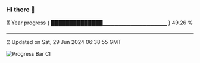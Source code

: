 ### Hi there 👋

⏳ Year progress { ██████████████▁▁▁▁▁▁▁▁▁▁▁▁▁▁▁▁ } 49.26 %

---

⏰ Updated on Sat, 29 Jun 2024 06:38:55 GMT

![Progress Bar CI](https://github.com/IshwaranRudhara/GIT-ACTION/workflows/Progress%20Bar%20CI/badge.svg)
